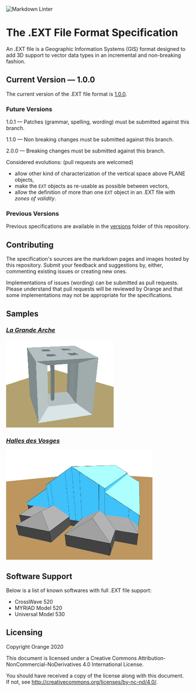 ![Markdown Linter](https://github.com/Orange-OpenSource/ext_file_format/workflows/Markdown%20Linter/badge.svg)

# The .EXT File Format Specification

An .EXT file is a Geographic Information Systems (GIS) format designed to add 3D support to vector data types in an incremental and non-breaking fashion.

## Current Version — 1.0.0
The current version of the .EXT file format is [1.0.0](versions/1.0.0.md).

### Future Versions

1.0.1 — Patches (grammar, spelling, wording) must be submitted against this branch.

1.1.0 — Non breaking changes must be submitted against this branch.

2.0.0 — Breaking changes must be submitted against this branch.

Considered evolutions: (pull requests are welcomed)

- allow other kind of characterization of the vertical space above PLANE objects,
- make the `EXT` objects as re-usable as possible between vectors,
- allow the definition of more than one `EXT` object in an .EXT file with _zones of validity_.

### Previous Versions

Previous specifications are available in the [versions](versions/) folder of this repository.

## Contributing

The specification's sources are the markdown pages and images hosted by this repository.
Submit your feedback and suggestions by, either, commenting existing issues or creating new ones.

Implementations of issues (wording) can be submitted as pull requests.
Please understand that pull requests will be reviewed by Orange and that some implementations may not be appropriate for the specifications.

## Samples

### [_La Grande Arche_](sample/la_defense/README.md)

![](sample/la_defense/3dBuilding.png)  

### [_Halles des Vosges_](sample/halles_des_vosges/README.md)

![](sample/halles_des_vosges/halles_back.png)

## Software Support

Below is a list of known softwares with full .EXT file support:

- CrossWave 520
- MYRIAD Model 520
- Universal Model 530

## Licensing
Copyright Orange 2020

This document is licensed under a Creative Commons Attribution-NonCommercial-NoDerivatives 4.0 International License.

You should have received a copy of the license along with this document.  
If not, see <http://creativecommons.org/licenses/by-nc-nd/4.0/>.

